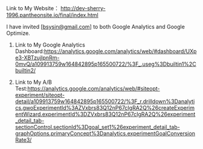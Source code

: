 Link to My Website： http://dev-sherry-1996.pantheonsite.io/final/index.html 

I have invited [bsysin@gmail.com] to both Google Analytics and Google Optimize.
1. Link to My Google Analytics Dashboard:https://analytics.google.com/analytics/web/#dashboard/UXpe3-XBTzujIpnRm-0mvQ/a109913759w164842895p165500722/%3F_.useg%3Dbuiltin1%2Cbuiltin2/ 

2. Link to My A/B Test:https://analytics.google.com/analytics/web/#siteopt-experiment/siteopt-detail/a109913759w164842895p165500722/%3F_r.drilldown%3Danalytics.gwoExperimentId%3AZVxbrs83Q12nP67cIgRA2Q%26createExperimentWizard.experimentId%3DZVxbrs83Q12nP67cIgRA2Q%26experiment_detail_tab-sectionControl.sectionId%3Dgoal_set1%26experiment_detail_tab-graphOptions.primaryConcept%3Danalytics.experimentGoalConversionRate3/ 


